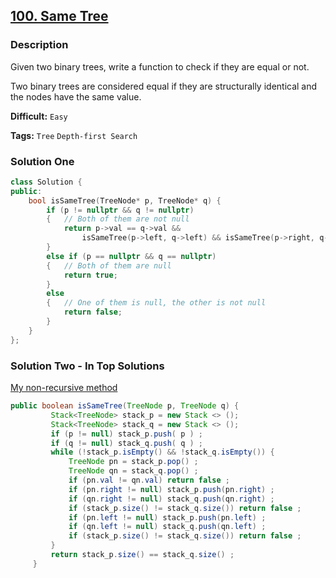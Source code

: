 ## [100. Same Tree](https://leetcode.com/problems/same-tree/#/description)

### Description

Given two binary trees, write a function to check if they are equal or not.

Two binary trees are considered equal if they are structurally identical and the nodes have the same value.



**Difficult:** `Easy`

**Tags:** `Tree` `Depth-first Search`



### Solution One

```c++
class Solution {
public:
    bool isSameTree(TreeNode* p, TreeNode* q) {
        if (p != nullptr && q != nullptr)
        {	// Both of them are not null
            return p->val == q->val && 
                isSameTree(p->left, q->left) && isSameTree(p->right, q->right);
        }
        else if (p == nullptr && q == nullptr)
        {	// Both of them are null
            return true;
        }
        else
        {	// One of them is null, the other is not null
            return false;
        }
    }
};
```



### Solution Two - In Top Solutions

[My non-recursive method](https://discuss.leetcode.com/topic/7513/my-non-recursive-method)

```java
public boolean isSameTree(TreeNode p, TreeNode q) {
         Stack<TreeNode> stack_p = new Stack <> ();       
         Stack<TreeNode> stack_q = new Stack <> ();
         if (p != null) stack_p.push( p ) ;
         if (q != null) stack_q.push( q ) ;
         while (!stack_p.isEmpty() && !stack_q.isEmpty()) {
             TreeNode pn = stack_p.pop() ;
             TreeNode qn = stack_q.pop() ;	    	
             if (pn.val != qn.val) return false ;
             if (pn.right != null) stack_p.push(pn.right) ;
             if (qn.right != null) stack_q.push(qn.right) ;
             if (stack_p.size() != stack_q.size()) return false ;
             if (pn.left != null) stack_p.push(pn.left) ;	    	 	    	 
             if (qn.left != null) stack_q.push(qn.left) ;
             if (stack_p.size() != stack_q.size()) return false ;
         }		     
         return stack_p.size() == stack_q.size() ;	 
     }
```



